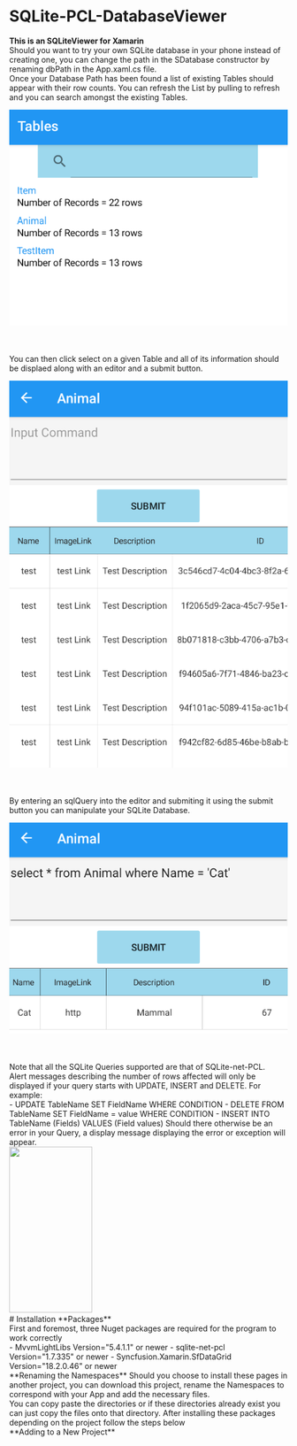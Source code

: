 # SQLite-PCL-DatabaseViewer
**This is an SQLiteViewer for Xamarin** <br />
Should you want to try your own SQLite database in your phone instead of creating one, you can change the path in the SDatabase constructor by renaming dbPath in the App.xaml.cs file.<br />
Once your Database Path has been found a list of existing Tables should appear with their row counts. You can refresh the List by pulling to refresh and you can search amongst the existing Tables. <br />
<p align="center">
<img src="Images/ListOfTables.png">
</p>
<br />
<br />
You can then click select on a given Table and all of its information should be displaed along with an editor and a submit button. <br/>
<p align="center">
<img src="Images/ExampleAnimalTable.png">
</p>
<br />
<br />
By entering an sqlQuery into the editor and submiting it using the submit button you can manipulate your SQLite Database. <br />
<p align="center">
<img src="Images/ExampleCatSearch.png">
</p>
<br />
<br />
Note that all the SQLite Queries supported are that of SQLite-net-PCL. <br />
Alert messages describing the number of rows affected will only be displayed if your query starts with UPDATE, INSERT and DELETE. For example:<br />
- UPDATE TableName SET FieldName WHERE CONDITION 
- DELETE FROM TableName SET FieldName = value WHERE CONDITION
- INSERT INTO TableName (Fields) VALUES (Field values)
Should there otherwise be an error in your Query, a display message displaying the error or exception will appear.
<br />
<img src="Images/InsertExampl.png"  width= "150" height = "300">
<br />
# Installation
**Packages** <br />
First and foremost, three Nuget packages are required for the program to work correctly <br />
- MvvmLightLibs Version="5.4.1.1" or newer
- sqlite-net-pcl Version="1.7.335" or newer 
- Syncfusion.Xamarin.SfDataGrid Version="18.2.0.46" or newer <br />
**Renaming the Namespaces**
Should you choose to install these pages in another project, you can download this project, rename the Namespaces to correspond with your App and add the necessary files.<br /> 
You can copy paste the directories or if these directories already exist you can just copy the files onto that directory. 
After installing these packages depending on the project follow the steps below <br />
**Adding to a New Project**<br />

